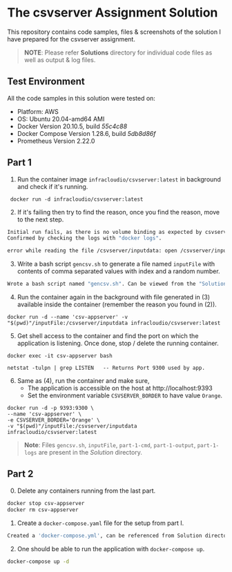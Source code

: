 # The csvserver Assignment Solution

This repository contains code samples, files & screenshots of the solution I have prepared for the csvserver assignment. 

> **NOTE**: Please refer **Solutions** directory for individual code files as well as output & log files.

## Test Environment

All the code samples in this solution were tested on:
 + Platform: AWS
 + OS: Ubuntu 20.04-amd64 AMI
 + Docker Version 20.10.5, build *55c4c88*
 + Docker Compose Version 1.28.6, build *5db8d86f*
 + Prometheus Version 2.22.0


## Part 1 

1. Run the container image `infracloudio/csvserver:latest` in background and check if it's running.

  ```docker
   docker run -d infracloudio/csvserver:latest
  ```
2. If it's failing then try to find the reason, once you find the reason, move to the next step.

```bash
Initial run fails, as there is no volume binding as expected by csvserver. 
Confirmed by checking the logs with "docker logs".

error while reading the file /csvserver/inputdata: open /csvserver/inputdata: no such file or directory
```
 
3. Write a bash script `gencsv.sh` to generate a file named `inputFile` with contents of comma separated values with index and a random number. 

```bash
Wrote a bash script named "gencsv.sh". Can be viewed from the "Solutions" directory. 
```

4. Run the container again in the background with file generated in (3) available inside the container (remember the reason you found in (2)).

```docker
docker run -d --name 'csv-appserver' -v "$(pwd)"/inputFile:/csvserver/inputdata infracloudio/csvserver:latest
```
  5. Get shell access to the container and find the port on which the application is listening. Once done, stop / delete the running container.

```docker
docker exec -it csv-appserver bash

netstat -tulpn | grep LISTEN   -- Returns Port 9300 used by app. 
```

  6. Same as (4), run the container and make sure,
     - The application is accessible on the host at http://localhost:9393
     - Set the environment variable `CSVSERVER_BORDER` to have value `Orange`.

```docker
docker run -d -p 9393:9300 \ 
--name 'csv-appserver' \
-e CSVSERVER_BORDER='Orange' \ 
-v "$(pwd)"/inputFile:/csvserver/inputdata infracloudio/csvserver:latest
```

> **Note**: Files `gencsv.sh`, `inputFile`, `part-1-cmd`, `part-1-output`, `part-1-logs` are present in the *Solution* directory.


## Part 2

0. Delete any containers running from the last part.
```bash
docker stop csv-appserver
docker rm csv-appserver
```

1. Create a `docker-compose.yaml` file for the setup from part I.

```bash
Created a 'docker-compose.yml', can be referenced from Solution directory.
```


2. One should be able to run the application with `docker-compose up`.

```bash
docker-compose up -d
```
